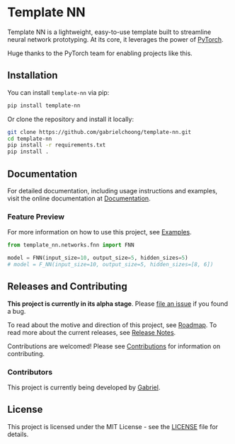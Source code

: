 # Template NN

Template NN is a lightweight, easy-to-use template built to streamline neural network prototyping. At its core, it
leverages the power of [PyTorch](https://github.com/pytorch/pytorch).

Huge thanks to the PyTorch team for enabling projects like this.

## Installation

You can install `template-nn` via pip:

```sh
pip install template-nn
```

Or clone the repository and install it locally:

```sh
git clone https://github.com/gabrielchoong/template-nn.git
cd template-nn
pip install -r requirements.txt
pip install .
```

## Documentation

For detailed documentation, including usage instructions and examples, visit the online documentation
at [Documentation](https://gabrielchoong.github.io/template-nn).

### Feature Preview

For more information on how to use this project, see [Examples](EXAMPLES.md).

```python
from template_nn.networks.fnn import FNN

model = FNN(input_size=10, output_size=5, hidden_sizes=5)
# model = F_NN(input_size=10, output_size=5, hidden_sizes=[8, 6])
```

## Releases and Contributing

**This project is currently in its alpha stage**.
Please [file an issue](https://github.com/gabrielchoong/template-nn/issues) if you found a bug.

To read about the motive and direction of this project, see [Roadmap](ROADMAP.md). To read more about the current
releases, see [Release Notes](RELEASE.md).

Contributions are welcomed! Please see [Contributions](CONTRIBUTING.md) for information on contributing.

### Contributors

This project is currently being developed by [Gabriel](https://github.com/gabrielchoong).

## License

This project is licensed under the MIT License - see the [LICENSE](LICENSE) file for details.
